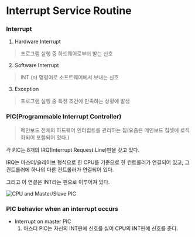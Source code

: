 # Interrupt Service Routine

### Interrupt
1.  Hardware Interrupt
>프로그램 실행 중 하드웨어로부터 받는 신호
2.  Software Interrupt
>INT (n) 명령어로 소프트웨어에서 보내는 신호
3.  Exception
>프로그램 실행 중 특정 조건에 만족하는 상황에 발생

### PIC(Programmable Interrupt Controller)
>메인보드 전체의 하드웨어 인터럽트를 관리하는 칩(요즘은 메인보드 칩셋에 로직화되어 포함되어 있다.)

각 PIC는 8개의 IRQ(Interrupt Request Line)핀을 갖고 있다.

IRQ는 마스터/슬레이브 형식으로 한 CPU를 기준으로 한 컨트롤러가 연결되어 있고, 그 컨트롤러에 하나의 다른 컨트롤러가 연결되어 있다.

그리고 이 연결은 INT라는 핀으로 이루어져 있다.

![CPU and Master/Slave PIC](https://t1.daumcdn.net/cfile/tistory/2474A93653FA924D12)

### PIC behavior when an interrupt occurs

* Interrupt on master PIC
    1. 마스터 PIC는 자신의 INT핀에 신호를 실어 CPU의 INT핀에 신호를 준다.
